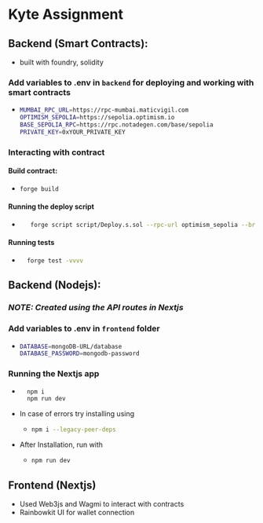 # Kyte Assignment

## Backend (Smart Contracts):

- built with foundry, solidity

### Add variables to .env in `backend` for deploying and working with smart contracts

- ```bash
  MUMBAI_RPC_URL=https://rpc-mumbai.maticvigil.com
  OPTIMISM_SEPOLIA=https://sepolia.optimism.io
  BASE_SEPOLIA_RPC=https://rpc.notadegen.com/base/sepolia
  PRIVATE_KEY=0xYOUR_PRIVATE_KEY
  ```

### Interacting with contract

#### Build contract:

- ```bash
  forge build
  ```

#### Running the deploy script

- ```bash
     forge script script/Deploy.s.sol --rpc-url optimism_sepolia --broadcast
  ```

#### Running tests

- ```bash
    forge test -vvvv
  ```

## Backend (Nodejs):

### **_NOTE: Created using the API routes in Nextjs_**

### Add variables to .env in `frontend` folder

- ```bash
  DATABASE=mongoDB-URL/database
  DATABASE_PASSWORD=mongodb-password
  ```

### Running the Nextjs app

- ```bash
    npm i
    npm run dev
  ```
- In case of errors try installing using
  - ```bash
    npm i --legacy-peer-deps
    ```
- After Installation, run with
  - ```bash
    npm run dev
    ```

## Frontend (Nextjs)

- Used Web3js and Wagmi to interact with contracts
- Rainbowkit UI for wallet connection
